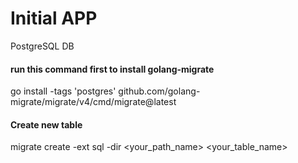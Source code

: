 ﻿# Initial APP

PostgreSQL DB

#### run this command first to install golang-migrate
go install -tags 'postgres' github.com/golang-migrate/migrate/v4/cmd/migrate@latest

#### Create new table
migrate create -ext sql -dir <your_path_name> <your_table_name> 
